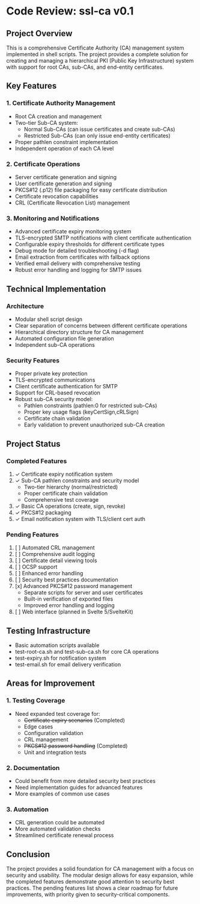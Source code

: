 # Code Review: ssl-ca v0.1

## Project Overview
This is a comprehensive Certificate Authority (CA) management system implemented in shell scripts. The project provides a complete solution for creating and managing a hierarchical PKI (Public Key Infrastructure) system with support for root CAs, sub-CAs, and end-entity certificates.

## Key Features

### 1. Certificate Authority Management
- Root CA creation and management
- Two-tier Sub-CA system:
  - Normal Sub-CAs (can issue certificates and create sub-CAs)
  - Restricted Sub-CAs (can only issue end-entity certificates)
- Proper pathlen constraint implementation
- Independent operation of each CA level

### 2. Certificate Operations
- Server certificate generation and signing
- User certificate generation and signing
- PKCS#12 (.p12) file packaging for easy certificate distribution
- Certificate revocation capabilities
- CRL (Certificate Revocation List) management

### 3. Monitoring and Notifications
- Advanced certificate expiry monitoring system
- TLS-encrypted SMTP notifications with client certificate authentication
- Configurable expiry thresholds for different certificate types
- Debug mode for detailed troubleshooting (-d flag)
- Email extraction from certificates with fallback options
- Verified email delivery with comprehensive testing
- Robust error handling and logging for SMTP issues

## Technical Implementation

### Architecture
- Modular shell script design
- Clear separation of concerns between different certificate operations
- Hierarchical directory structure for CA management
- Automated configuration file generation
- Independent sub-CA operations

### Security Features
- Proper private key protection
- TLS-encrypted communications
- Client certificate authentication for SMTP
- Support for CRL-based revocation
- Robust sub-CA security model:
  - Pathlen constraints (pathlen:0 for restricted sub-CAs)
  - Proper key usage flags (keyCertSign,cRLSign)
  - Certificate chain validation
  - Early validation to prevent unauthorized sub-CA creation

## Project Status

### Completed Features
1. ✓ Certificate expiry notification system
2. ✓ Sub-CA pathlen constraints and security model
   - Two-tier hierarchy (normal/restricted)
   - Proper certificate chain validation
   - Comprehensive test coverage
3. ✓ Basic CA operations (create, sign, revoke)
4. ✓ PKCS#12 packaging
5. ✓ Email notification system with TLS/client cert auth

### Pending Features
1. [ ] Automated CRL management
2. [ ] Comprehensive audit logging
3. [ ] Certificate detail viewing tools
4. [ ] OCSP support
5. [ ] Enhanced error handling
6. [ ] Security best practices documentation
7. [x] Advanced PKCS#12 password management
   - Separate scripts for server and user certificates
   - Built-in verification of exported files
   - Improved error handling and logging
8. [ ] Web interface (planned in Svelte 5/SvelteKit)

## Testing Infrastructure
- Basic automation scripts available
- test-root-ca.sh and test-sub-ca.sh for core CA operations
- test-expiry.sh for notification system
- test-email.sh for email delivery verification

## Areas for Improvement

### 1. Testing Coverage
- Need expanded test coverage for:
  - ~~Certificate expiry scenarios~~ (Completed)
  - Edge cases
  - Configuration validation
  - CRL management
  - ~~PKCS#12 password handling~~ (Completed)
  - Unit and integration tests

### 2. Documentation
- Could benefit from more detailed security best practices
- Need implementation guides for advanced features
- More examples of common use cases

### 3. Automation
- CRL generation could be automated
- More automated validation checks
- Streamlined certificate renewal process

## Conclusion
The project provides a solid foundation for CA management with a focus on security and usability. The modular design allows for easy expansion, while the completed features demonstrate good attention to security best practices. The pending features list shows a clear roadmap for future improvements, with priority given to security-critical components.
